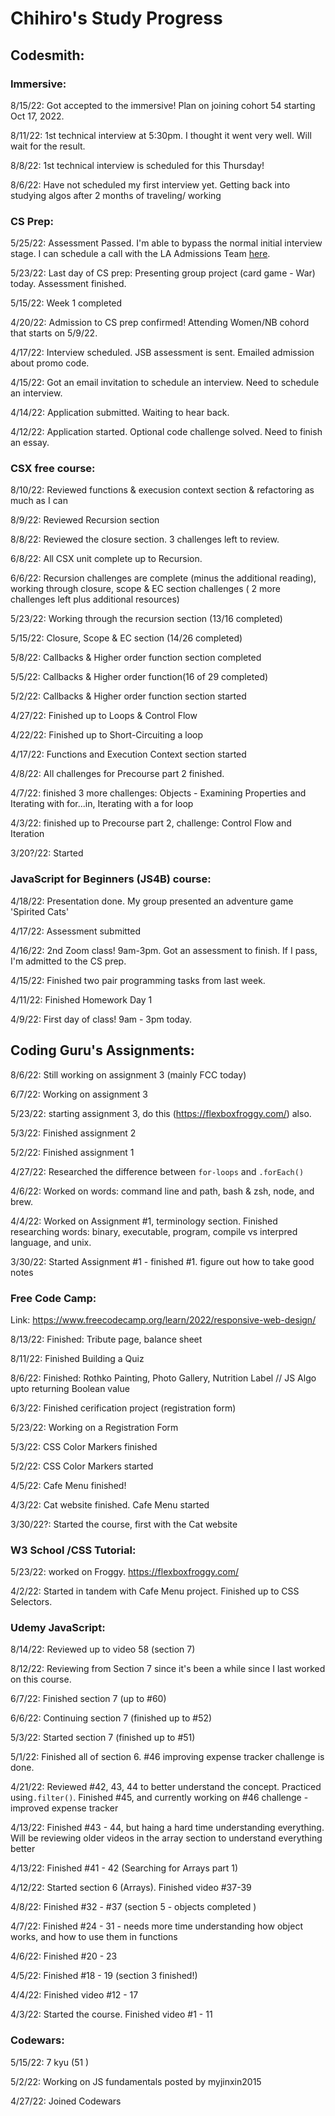 # Chihiro's Study Progress

## Codesmith:

### Immersive:

8/15/22: Got accepted to the immersive! Plan on joining cohort 54 starting Oct 17, 2022.

8/11/22: 1st technical interview at 5:30pm. I thought it went very well. Will wait for the result.

8/8/22: 1st technical interview is scheduled for this Thursday! 

8/6/22: Have not scheduled my first interview yet. Getting back into studying algos after 2 months of traveling/ working

### CS Prep:

5/25/22: Assessment Passed. I'm able to bypass the normal initial interview stage. I can schedule a call with the LA Admissions Team [here](https://calendly.com/codesmith-admissions-la-initial/codesmith-la-post-cs-prep-call?month=2022-02).

5/23/22: Last day of CS prep: Presenting group project (card game - War) today. Assessment finished. 

5/15/22: Week 1 completed

4/20/22: Admission to CS prep confirmed! Attending Women/NB cohord that starts on 5/9/22. 

4/17/22: Interview scheduled. JSB assessment is sent. Emailed admission about promo code.

4/15/22: Got an email invitation to schedule an interview. Need to schedule an interview. 

4/14/22: Application submitted. Waiting to hear back.

4/12/22: Application started. Optional code challenge solved. Need to finish an essay.

### CSX free course:

8/10/22: Reviewed functions & execusion context section & refactoring as much as I can

8/9/22: Reviewed Recursion section

8/8/22: Reviewed the closure section. 3 challenges left to review.

6/8/22: All CSX unit complete up to Recursion. 

6/6/22: Recursion challenges are complete (minus the additional reading), working through closure, scope & EC section challenges ( 2 more challenges left plus additional resources)

5/23/22: Working through the recursion section (13/16 completed)

5/15/22: Closure, Scope & EC section (14/26 completed)

5/8/22: Callbacks & Higher order function section completed

5/5/22: Callbacks & Higher order function(16 of 29 completed) 

5/2/22: Callbacks & Higher order function section started 

4/27/22: Finished up to Loops & Control Flow

4/22/22: Finished up to Short-Circuiting a loop

4/17/22: Functions and Execution Context section started

4/8/22: All challenges for Precourse part 2 finished.

4/7/22: finished 3 more challenges: Objects - Examining Properties and Iterating with for...in, Iterating with a for loop

4/3/22: finished up to Precourse part 2, challenge: Control Flow and Iteration

3/20?/22: Started

### JavaScript for Beginners (JS4B) course:

4/18/22: Presentation done. My group presented an adventure game 'Spirited Cats'

4/17/22: Assessment submitted

4/16/22: 2nd Zoom class! 9am-3pm. Got an assessment to finish. If I pass, I'm admitted to the CS prep. 

4/15/22: Finished two pair programming tasks from last week. 

4/11/22: Finished Homework Day 1

4/9/22: First day of class! 9am - 3pm today. 

## Coding Guru's Assignments:

8/6/22: Still working on assignment 3 (mainly FCC today)

6/7/22: Working on assignment 3

5/23/22: starting assignment 3, do this (https://flexboxfroggy.com/) also.

5/3/22: Finished assignment 2

5/2/22: Finished assignment 1

4/27/22: Researched the difference between `for-loops` and `.forEach()`

4/6/22: Worked on words: command line and path, bash & zsh, node, and brew.

4/4/22:  Worked on Assignment #1, terminology section. Finished researching words: binary, executable, program, compile vs interpred language, and unix.

3/30/22: Started Assignment #1 - finished #1. figure out how to take good notes

### Free Code Camp: 

Link: https://www.freecodecamp.org/learn/2022/responsive-web-design/

8/13/22: Finished: Tribute page, balance sheet

8/11/22: Finished Building a Quiz

8/6/22: Finished: Rothko Painting, Photo Gallery, Nutrition Label // JS Algo upto returning Boolean value

6/3/22: Finished cerification project (registration form)

5/23/22: Working on a Registration Form

5/3/22: CSS Color Markers finished

5/2/22: CSS Color Markers started

4/5/22: Cafe Menu finished!

4/3/22: Cat website finished. Cafe Menu started

3/30/22?: Started the course, first with the Cat website

### W3 School /CSS Tutorial:

5/23/22: worked on Froggy. https://flexboxfroggy.com/

4/2/22: Started in tandem with Cafe Menu project. Finished up to CSS Selectors.

### Udemy JavaScript:

8/14/22: Reviewed up to video 58 (section 7)

8/12/22: Reviewing from Section 7 since it's been a while since I last worked on this course.

6/7/22: Finished section 7 (up to #60)

6/6/22: Continuing section 7 (finished up to #52)

5/3/22: Started section 7 (finished up to #51)

5/1/22: Finished all of section 6. #46 improving expense tracker challenge is done. 

4/21/22: Reviewed #42, 43, 44 to better understand the concept. Practiced using`.filter()`. Finished #45, and currently working on #46 challenge - improved expense tracker

4/13/22: Finished #43 - 44, but haing a hard time understanding everything. Will be reviewing older videos in the array section to understand everything better

4/13/22: Finished #41 - 42 (Searching for Arrays part 1)

4/12/22: Started section 6 (Arrays). Finished video #37-39

4/8/22: Finished #32 - #37 (section 5 - objects completed )

4/7/22: Finished #24 - 31 - needs more time understanding how object works, and how to use them in functions

4/6/22: Finished #20 - 23 

4/5/22: Finished #18 - 19 (section 3 finished!)

4/4/22: Finished video #12 - 17

4/3/22: Started the course. Finished video #1 - 11



### Codewars:

5/15/22: 7 kyu (51 )

5/2/22: Working on JS fundamentals posted by myjinxin2015

4/27/22: Joined Codewars